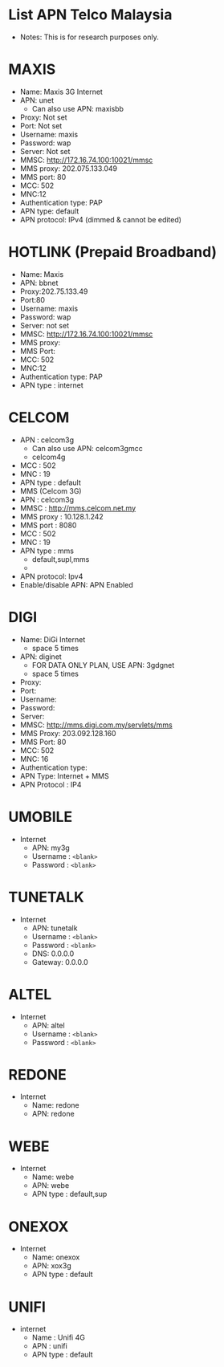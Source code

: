 # List APN Telco Malaysia
- Notes: This is for research purposes only.

# MAXIS
- Name: Maxis 3G Internet
- APN: unet
  - Can also use APN: maxisbb
- Proxy: Not set
- Port: Not set
- Username: maxis
- Password: wap
- Server: Not set
- MMSC: http://172.16.74.100:10021/mmsc
- MMS proxy: 202.075.133.049
- MMS port: 80
- MCC: 502
- MNC:12
- Authentication type: PAP
- APN type: default
- APN protocol: IPv4 (dimmed & cannot be edited)

# HOTLINK (Prepaid Broadband)
- Name: Maxis
- APN: bbnet
- Proxy:202.75.133.49
- Port:80
- Username: maxis
- Password: wap
- Server: not set
- MMSC: http://172.16.74.100:10021/mmsc
- MMS proxy:
- MMS Port:
- MCC: 502
- MNC:12
- Authentication type: PAP
- APN type : internet

# CELCOM
- APN : celcom3g 
  - Can also use APN: celcom3gmcc
  - celcom4g
- MCC : 502
- MNC : 19
- APN type : default
- MMS (Celcom 3G)
- APN : celcom3g
- MMSC : http://mms.celcom.net.my
- MMS proxy : 10.128.1.242
- MMS port : 8080
- MCC : 502
- MNC : 19
- APN type : mms
  - default,supl,mms
  - 
- APN protocol: Ipv4
- Enable/disable APN: APN Enabled

# DIGI
- Name: DiGi Internet
  - space 5 times
- APN: diginet
  - FOR DATA ONLY PLAN, USE APN: 3gdgnet
  - space 5 times
- Proxy:
- Port:
- Username:
- Password:
- Server:
- MMSC: http://mms.digi.com.my/servlets/mms
- MMS Proxy: 203.092.128.160
- MMS Port: 80
- MCC: 502
- MNC: 16
- Authentication type:
- APN Type: Internet + MMS
- APN Protocol : IP4

# UMOBILE
- Internet
  - APN: my3g
  - Username : `<blank>`
  - Password : `<blank>`

# TUNETALK
- Internet
  - APN: tunetalk
  - Username : `<blank>`
  - Password : `<blank>`
  - DNS: 0.0.0.0
  - Gateway: 0.0.0.0

# ALTEL
- Internet
  - APN: altel
  - Username : `<blank>`
  - Password : `<blank>`

# REDONE
- Internet
  - Name: redone
  - APN: redone

# WEBE
- Internet
  - Name: webe
  - APN: webe
  - APN type : default,sup

# ONEXOX
- Internet
  - Name: onexox
  - APN: xox3g
  - APN type : default

# UNIFI
- internet
  - Name : Unifi 4G
  - APN : unifi
  - APN type : default
